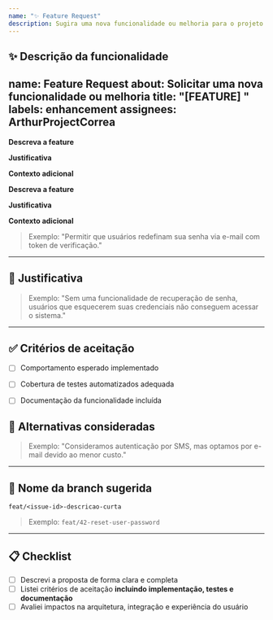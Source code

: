 ```yaml
---
name: "✨ Feature Request"
description: Sugira uma nova funcionalidade ou melhoria para o projeto
---
```


## ✨ Descrição da funcionalidade
name: Feature Request
about: Solicitar uma nova funcionalidade ou melhoria
title: "[FEATURE] "
labels: enhancement
assignees: ArthurProjectCorrea
---

**Descreva a feature**

**Justificativa**

**Contexto adicional**

**Descreva a feature**

**Justificativa**

**Contexto adicional**

> Exemplo: "Permitir que usuários redefinam sua senha via e-mail com token de verificação."

---

## 📌 Justificativa


> Exemplo: "Sem uma funcionalidade de recuperação de senha, usuários que esquecerem suas credenciais não conseguem acessar o sistema."

---

## ✅ Critérios de aceitação


- [ ] Comportamento esperado implementado
- [ ] Cobertura de testes automatizados adequada
- [ ] Documentação da funcionalidade incluída


## 🔁 Alternativas consideradas


> Exemplo: "Consideramos autenticação por SMS, mas optamos por e-mail devido ao menor custo."

---

## 🧩 Nome da branch sugerida

`feat/<issue-id>-descricao-curta`

> Exemplo: `feat/42-reset-user-password`

---

## 📋 Checklist

- [ ] Descrevi a proposta de forma clara e completa
- [ ] Listei critérios de aceitação **incluindo implementação, testes e documentação**
- [ ] Avaliei impactos na arquitetura, integração e experiência do usuário
